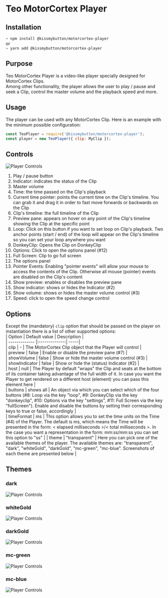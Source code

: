 
# Teo MotorCortex Player  
## Installation    
```~ npm install @kissmybutton/motorcortex-player```    
or    
```~ yarn add @kissmybutton/motorcortex-player```    
## Purpose    
Teo MotorCortex Player is a video-like player specially designed for MotorCortex Clips.    
Among other functionality, the player allows the user to play / pause and seek a Clip, control the master volume and the playback speed and more.    
## Usage    
The player can be used with any MotorCortex Clip. Here is an example with the minimum possible configuration:    
```javascript    
const TeoPlayer = require('@kissmybutton/motorcortex-player');    
const player = new TeoPlayer({ clip: MyClip });    
```    
## Controls 
![Player Controls](https://github.com/kissmybutton/teo-motorcortex-player/blob/master/docs/teo-player-numbers.png?raw=true)
1. Play / pause button  
2. Indicator: indicates the status of the Clip  
3. Master volume  
4. Time: the time passed on the Clip's playback  
5. Current time pointer: points the current time on the Clip's timeline. You can grab it and drag it in order to fast move forwards or backwards on the Clip  
6. Clip's timeline: the full timeline of the Clip  
7. Preview pane: appears on hover on any point of the Clip's timeline showing the Clip at the specific point  
8. Loop: Click on this button if you want to set loop on Clip's playback. Two anchor points (start / end) of the loop will appear on the Clip's timeline so you can set your loop anywhere you want  
9. DonkeyClip: Opens the Clip on DonkeyClip  
10. Options: Click to open the options panel (#12)  
11. Full Screen: Clip to go full screen  
12. The options panel  
13. Pointer Events: Enabling "pointer events" will allow your mouse to access the contents of the Clip. Otherwise all mouse (pointer) events are disabled on the Clip's content  
14. Show preview: enables or disables the preview pane  
15. Show indicator: shows or hides the Indicator (#2)  
16. Show volume: shows or hides the master volume control (#3)  
17. Speed: click to open the speed change control   
## Options    
Except the (mandatory) `clip` option that should be passed on the player on instantiation there is a list of other supported options:    
| Option        | Default value           | Description  |    
| ------------- |:-------------:| -----|    
| clip      | - | The MotorCortex Clip object that the Player will control |    
| preview      | false      |   Enable or disable the preview pane (#7)  |    
| showVolume      | false      |   Show or hide the master volume control (#3)  |   
| showIndicator      | false      |   Show or hide the (status) Indicator (#2)  |  
| host      | null      |   The Player by default "wraps" the Clip and seats at the bottom of its container taking advantage of the full width of it. In case you want the Player to get rendered on a different host (element) you can pass this element here  |  
| buttons      | shows all      |   An object via which you can select which of the four buttons (#8: Loop via the key "loop", #9: DonkeyClip via the key "donkeyclip", #10: Options via the key "settings", #11: Full Screen via the key "fullScreen"). Enable and disable the buttons by setting their corresponding keys to true or false, accordingly  |  
| timeFormat      |   ms    |   This option allows you to set the time units on the Time (#4) of the Player. The default is ms, which means the Time will be presented in the form: < elapsed milliseconds >/< total milliseconds >. In the case you want a representation in the form: mm:ss/mm:ss you can set this option to "ss"  |
| theme      | "transparent" |   Here you can pick one of the available themes of the player. The available themes are: "transparent", "dark", "whiteGold", "darkGold", "mc-green", "mc-blue". Screenshots of each theme are presented below  |
## Themes 
### dark
![Player Controls](https://github.com/kissmybutton/teo-motorcortex-player/blob/master/docs/dark.png?raw=true)
### whiteGold
![Player Controls](https://github.com/kissmybutton/teo-motorcortex-player/blob/master/docs/whiteGold.png?raw=true)
### darkGold
![Player Controls](https://github.com/kissmybutton/teo-motorcortex-player/blob/master/docs/darkGold.png?raw=true)
### mc-green
![Player Controls](https://github.com/kissmybutton/teo-motorcortex-player/blob/master/docs/mc-green.png?raw=true)
### mc-blue
![Player Controls](https://github.com/kissmybutton/teo-motorcortex-player/blob/master/docs/mc-blue.png?raw=true)
